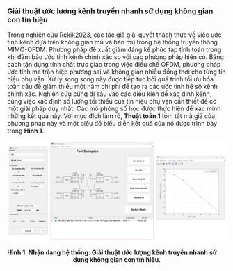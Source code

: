 ### Giải thuật ước lượng kênh truyền nhanh sử dụng không gian con tín hiệu

Trong nghiên cứu [Rekik2023], các tác giả giải quyết thách thức về việc ước tính kênh dựa trên không gian mù và bán mù trong hệ thống truyền thông MIMO-OFDM. Phương pháp đề xuất giảm đáng kể phức tạp tính toán trong khi đảm bảo ước tính kênh chính xác so với các phương pháp hiện có. Bằng cách tận dụng tính chất trực giao trong việc điều chế OFDM, phương pháp ước tính ma trận hiệp phương sai và không gian nhiễu đồng thời cho từng tín hiệu phụ vận. Xử lý song song này được tiếp tục bởi quá trình tối ưu hóa toàn cầu để giảm thiểu một hàm chi phí để tạo ra các ước tính hệ số kênh chính xác. Nghiên cứu cũng đi sâu vào các điều kiện để xác định kênh, cùng việc xác định số lượng tối thiểu của tín hiệu phụ vận cần thiết để có một giải pháp duy nhất. Các mô phỏng số học được thực hiện để xác minh những kết quả này. Với mục đích làm rõ, **Thuật toán 1** tóm tắt mã giả của phương pháp này và một biểu đồ biểu diễn kết quả của nó được trình bày trong **Hình 1**.

[](../../../../pseudo/Algo_B_Fast_SS.md ':include :type=code algorithm')

<p style="text-align-last: center">
<img src="./assets/img/Outputs/InSI_Algo_B_Fast_SS.png">
</p>
<p style="text-align-last: center">
<b>
Hình 1. Nhận dạng hệ thống: Giải thuật ước lượng kênh truyền nhanh sử dụng không gian con tín hiệu.
</b>
</p>

[Rekik2023]: https://